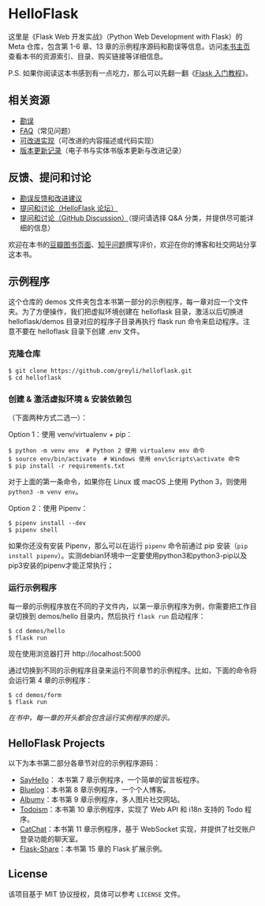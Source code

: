 # HelloFlask

这里是《Flask Web 开发实战》（Python Web Development with Flask）的 Meta 仓库，包含第 1-6 章、13 章的示例程序源码和勘误等信息。访问[本书主页](http://helloflask.com/book)查看本书的资源索引、目录、购买链接等详细信息。

P.S. 如果你阅读这本书感到有一点吃力，那么可以先翻一翻《[Flask 入门教程](https://github.com/greyli/flask-tutorial)》。

## 相关资源

* [勘误](http://helloflask.com/book/errata)
* [FAQ](https://github.com/greyli/helloflask/blob/master/faq/faq.md)（常见问题）
* [可改进实现](https://github.com/greyli/helloflask/blob/master/improvement/improvement.md)（可改进的内容描述或代码实现）
* [版本更新记录](https://github.com/greyli/helloflask/blob/master/CHANGES.md)（电子书与实体书版本更新与改进记录）

## 反馈、提问和讨论

* [勘误反馈和改进建议](https://github.com/greyli/helloflask/issues/new/)
* [提问和讨论（HelloFlask 论坛）](https://discuss.helloflask.com) 
* [提问和讨论（GitHub Discussion）](https://github.com/greyli/helloflask/discussions/new)（提问请选择 Q&A 分类，并提供尽可能详细的信息）

欢迎在本书的[豆瓣图书页面](https://book.douban.com/subject/30310340/)、[知乎问题](https://www.zhihu.com/question/296048455)撰写评价，欢迎在你的博客和社交网站分享这本书。

## 示例程序

这个仓库的 demos 文件夹包含本书第一部分的示例程序，每一章对应一个文件夹。为了方便操作，我们把虚拟环境创建在 helloflask 目录，激活以后切换进 helloflask/demos 目录对应的程序子目录再执行 flask run 命令来启动程序。注意不要在 helloflask 目录下创建 .env 文件。 

### 克隆仓库

```
$ git clone https://github.com/greyli/helloflask.git
$ cd helloflask
```
### 创建 & 激活虚拟环境 & 安装依赖包

（下面两种方式二选一）：

Option 1：使用 venv/virtualenv + pip：
```
$ python -m venv env  # Python 2 使用 virtualenv env 命令
$ source env/bin/activate  # Windows 使用 env\Scripts\activate 命令
$ pip install -r requirements.txt
```

对于上面的第一条命令，如果你在 Linux 或 macOS 上使用 Python 3，则使用 `python3 -m venv env`。

Option 2：使用 Pipenv：
```
$ pipenv install --dev
$ pipenv shell
```
如果你还没有安装 Pipenv，那么可以在运行 `pipenv` 命令前通过 pip 安装（`pip install pipenv`）。实测debian环境中一定要使用python3和python3-pip以及pip3安装的pipenv才能正常执行；

### 运行示例程序

每一章的示例程序放在不同的子文件内，以第一章示例程序为例，你需要把工作目录切换到 demos/hello 目录内，然后执行 `flask run` 启动程序：

```
$ cd demos/hello
$ flask run
```
现在使用浏览器打开 http://localhost:5000

通过切换到不同的示例程序目录来运行不同章节的示例程序。比如，下面的命令将会运行第 4 章的示例程序：
```
$ cd demos/form
$ flask run
```

*在书中，每一章的开头都会包含运行实例程序的提示。*

## HelloFlask Projects

以下为本书第二部分各章节对应的示例程序源码：

* [SayHello](https://github.com/greyli/sayhello)： 本书第 7 章示例程序，一个简单的留言板程序。
* [Bluelog](https://github.com/greyli/bluelog)：本书第 8 章示例程序，一个个人博客。
* [Albumy](https://github.com/greyli/albumy)：本书第 9 章示例程序，多人图片社交网站。
* [Todoism](https://github.com/greyli/todoism)：本书第 10 章示例程序，实现了 Web API 和 i18n 支持的 Todo 程序。
* [CatChat](https://github.com/greyli/catchat)：本书第 11 章示例程序，基于 WebSocket 实现，并提供了社交账户登录功能的聊天室。
* [Flask-Share](https://github.com/greyli/flask-share)：本书第 15 章的 Flask 扩展示例。

## License

该项目基于 MIT 协议授权，具体可以参考 `LICENSE` 文件。
